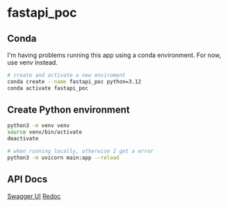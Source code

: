# fastapi_poc

## Conda

I'm having problems running this app using a conda environment.  For now, use venv instead.

```sh
# create and activate a new enviroment
conda create --name fastapi_poc python=3.12 
conda activate fastapi_poc
```

## Create Python environment

```sh
python3 -m venv venv
source venv/bin/activate
deactivate
```

```sh
# when running locally, otherwise I get a error
python3 -m uvicorn main:app --reload
```

## API Docs

[Swagger UI](http://127.0.0.1:8000/docs)
[Redoc](http://127.0.0.1:8000/redoc)
